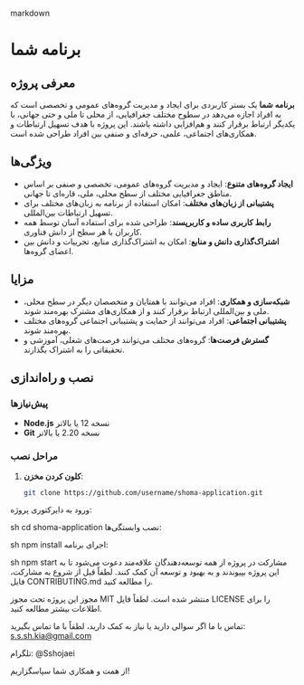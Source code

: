 markdown
# برنامه شما

## معرفی پروژه

**برنامه شما** یک بستر کاربردی برای ایجاد و مدیریت گروه‌های عمومی و تخصصی است که به افراد اجازه می‌دهد در سطوح مختلف جغرافیایی، از محلی تا ملی و حتی جهانی، با یکدیگر ارتباط برقرار کنند و هم‌افزایی داشته باشند. این پروژه با هدف تسهیل ارتباطات و همکاری‌های اجتماعی، علمی، حرفه‌ای و صنفی بین افراد طراحی شده است.

## ویژگی‌ها

- **ایجاد گروه‌های متنوع**: ایجاد و مدیریت گروه‌های عمومی، تخصصی و صنفی بر اساس مناطق جغرافیایی مختلف از سطح محلی، ملی، قاره‌ای تا جهانی.
- **پشتیبانی از زبان‌های مختلف**: امکان استفاده از برنامه به زبان‌های مختلف برای تسهیل ارتباطات بین‌المللی.
- **رابط کاربری ساده و کاربرپسند**: طراحی شده برای استفاده آسان توسط همه کاربران با هر سطح از دانش فناوری.
- **اشتراک‌گذاری دانش و منابع**: امکان به اشتراک‌گذاری منابع، تجربیات و دانش بین اعضای گروه‌ها.

## مزایا

- **شبکه‌سازی و همکاری**: افراد می‌توانند با همتایان و متخصصان دیگر در سطح محلی، ملی و بین‌المللی ارتباط برقرار کنند و از همکاری‌های مشترک بهره‌مند شوند.
- **پشتیبانی اجتماعی**: افراد می‌توانند از حمایت و پشتیبانی اجتماعی گروه‌های مختلف بهره‌مند شوند.
- **گسترش فرصت‌ها**: گروه‌های مختلف می‌توانند فرصت‌های شغلی، آموزشی و تحقیقاتی را به اشتراک بگذارند.

## نصب و راه‌اندازی

### پیش‌نیازها

- **Node.js** نسخه 12 یا بالاتر
- **Git** نسخه 2.20 یا بالاتر

### مراحل نصب

1. **کلون کردن مخزن**:
   ```sh
   git clone https://github.com/username/shoma-application.git
ورود به دایرکتوری پروژه:

sh
cd shoma-application
نصب وابستگی‌ها:

sh
npm install
اجرای برنامه:

sh
npm start
مشارکت در پروژه
از همه توسعه‌دهندگان علاقه‌مند دعوت می‌شود تا به این پروژه بپیوندند و به بهبود و توسعه آن کمک کنند. لطفاً قبل از شروع به مشارکت، فایل CONTRIBUTING.md را مطالعه کنید.

مجوز
این پروژه تحت مجوز MIT منتشر شده است. لطفاً فایل LICENSE را برای اطلاعات بیشتر مطالعه کنید.

تماس با ما
اگر سوالی دارید یا نیاز به کمک دارید، لطفاً با ما تماس بگیرید:
s.s.sh.kia@gmail.com

تلگرام: @Sshojaei

از همت و همکاری شما سپاسگزاریم!

